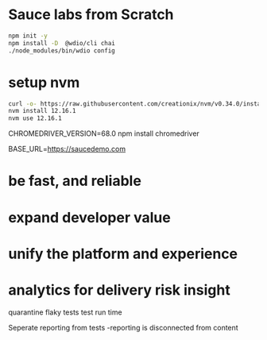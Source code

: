 
# Sauce labs from Scratch #

```bash
npm init -y
npm install -D  @wdio/cli chai
./node_modules/bin/wdio config
```

# setup nvm
```bash
curl -o- https://raw.githubusercontent.com/creationix/nvm/v0.34.0/install.sh | bash
nvm install 12.16.1
nvm use 12.16.1
```

CHROMEDRIVER_VERSION=68.0 npm install chromedriver


BASE_URL=https://saucedemo.com

# be fast, and reliable
# expand developer value
# unify the platform and experience
# analytics for delivery risk insight


quarantine flaky tests
test run time

Seperate reporting from tests
-reporting is disconnected from content